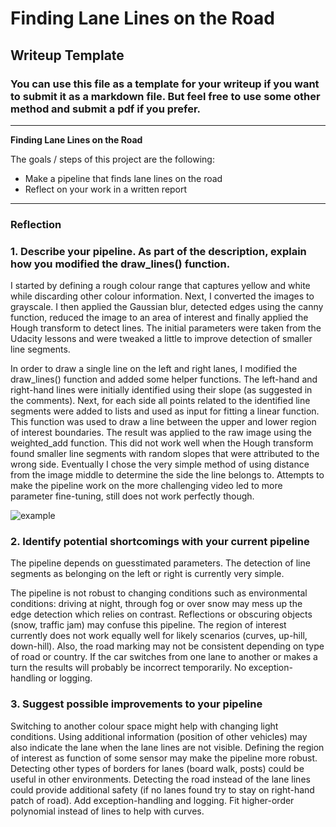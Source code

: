 # **Finding Lane Lines on the Road** 

## Writeup Template

### You can use this file as a template for your writeup if you want to submit it as a markdown file. But feel free to use some other method and submit a pdf if you prefer.

---

**Finding Lane Lines on the Road**

The goals / steps of this project are the following:
* Make a pipeline that finds lane lines on the road
* Reflect on your work in a written report


[//]: # (Image References)

[image1]: ./examples/grayscale.jpg "Grayscale"

---

### Reflection

### 1. Describe your pipeline. As part of the description, explain how you modified the draw_lines() function.

I started by defining a rough colour range that captures yellow and white while discarding other colour information. Next, I converted the images to grayscale. I then applied the Gaussian blur, detected edges using the canny function,
reduced the image to an area of interest and finally applied the Hough transform to detect lines. The initial parameters were taken from the Udacity lessons and were tweaked a little to improve detection of smaller
line segments.

In order to draw a single line on the left and right lanes, I modified the draw_lines() function and added some helper functions. The left-hand and right-hand lines were initially identified using their slope 
(as suggested in the comments). Next, for each side all points related to the identified line segments were added to lists and used as input for fitting a linear function.
This function was used to draw a line between the upper and lower region of interest boundaries. The result was applied to the raw image using the weighted_add function.
This did not work well when the Hough transform found smaller line segments with random slopes that were attributed to the wrong side. Eventually I chose the very simple method of using distance from the image middle 
to determine the side the line belongs to. Attempts to make the pipeline work on the more challenging video led to more parameter fine-tuning, still does not work perfectly though.


![example](/test_images_output/t2.jpg)



### 2. Identify potential shortcomings with your current pipeline

The pipeline depends on guesstimated parameters. The detection of line segments as belonging on the left or right is currently very simple.

The pipeline is not robust to changing conditions such as environmental conditions:
driving at night, through fog or over snow may mess up the edge detection which relies on contrast. Reflections or obscuring objects (snow, traffic jam) may confuse this pipeline.
The region of interest currently does not work equally well for likely scenarios (curves, up-hill, down-hill). 
Also, the road marking may not be consistent depending on type of road or country.
If the car switches from one lane to another or makes a turn the results will probably be incorrect temporarily.
No exception-handling or logging.
 
### 3. Suggest possible improvements to your pipeline

Switching to another colour space might help with changing light conditions. 
Using additional information (position of other vehicles) may also indicate the lane when the lane lines are not visible.
Defining the region of interest as function of some sensor may make the pipeline more robust.
Detecting other types of borders for lanes (board walk, posts) could be useful in other environments.
Detecting the road instead of the lane lines could provide additional safety (if no lanes found try to stay on right-hand patch of road).
Add exception-handling and logging.
Fit higher-order polynomial instead of lines to help with curves.
